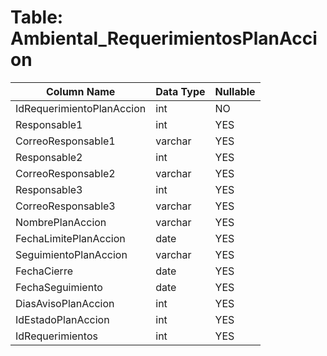 # Table: Ambiental_RequerimientosPlanAccion

| Column Name | Data Type | Nullable |
|-------------|-----------|----------|
| IdRequerimientoPlanAccion | int | NO |
| Responsable1 | int | YES |
| CorreoResponsable1 | varchar | YES |
| Responsable2 | int | YES |
| CorreoResponsable2 | varchar | YES |
| Responsable3 | int | YES |
| CorreoResponsable3 | varchar | YES |
| NombrePlanAccion | varchar | YES |
| FechaLimitePlanAccion | date | YES |
| SeguimientoPlanAccion | varchar | YES |
| FechaCierre | date | YES |
| FechaSeguimiento | date | YES |
| DiasAvisoPlanAccion | int | YES |
| IdEstadoPlanAccion | int | YES |
| IdRequerimientos | int | YES |
